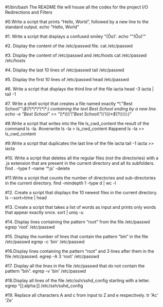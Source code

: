 #!/bin/bash
The README file will house all the codes for the project I/O Redirections and Filters

#0.Write a script that prints “Hello, World”, followed by a new line to the standard output.
 echo "Hello, World"

#1. Write a script that displays a confused smiley "(Ôo)'.
echo "\"(Ôo)'"

#2. Display the content of the /etc/passwd file.
cat /etc/passwd

#3. Display the content of /etc/passwd and /etc/hosts
cat /etc/passwd /etc/hosts

#4. Display the last 10 lines of /etc/passwd
tail /etc/passwd

#5. Display the first 10 lines of /etc/passwd
head /etc/passwd

#6. Write a script that displays the third line of the file iacta
head -3 iacta | tail -1

#7. Write a shell script that creates a file named exactly \*\\'"Best School"\'\\*$\?\*\*\*\*\*:) containing the text Best School ending by a new line.
echo -e "Best School"  >> "\\*\\\\'\"Best School\"\\'\\\\*$\\?\\*\\*\\*\\*\\*:)"

#8.Write a script that writes into the file ls_cwd_content the result of the command ls -la. 
#overwrite
ls -la > ls_cwd_content 
#append
ls -la >> ls_cwd_content

#9.Write a script that duplicates the last line of the file iacta
tail -1 iacta >> iacta 

#10. Write a script that deletes all the regular files (not the directories) with a .js extension that are present in the current directory and all its subfolders.
find . -type f -name '*.js' -delete

#11.Write a script that counts the number of directories and sub-directories in the current directory.
find -mindepth 1 -type d | wc -l

#12. Create a script that displays the 10 newest files in the current directory.
ls --sort=time | head

#13. Create a script that takes a list of words as input and prints only words that appear exactly once.
sort | uniq -u

#14. Display lines containing the pattern “root” from the file /etc/passwd
egrep 'root' /etc/passwd 

#15. Display the number of lines that contain the pattern “bin” in the file /etc/passwd
egrep -c 'bin' /etc/passwd

#16.Display lines containing the pattern “root” and 3 lines after them in the file /etc/passwd.
egrep -A 3 'root' /etc/passwd 

#17. Display all the lines in the file /etc/passwd that do not contain the pattern “bin”.
egrep -v 'bin' /etc/passwd

#18.Display all lines of the file /etc/ssh/sshd_config starting with a letter.
egrep ^[[:alpha:]] /etc/ssh/sshd_config

#19. Replace all characters A and c from input to Z and e respectively.
tr 'Ac'  'Ze'  
 
